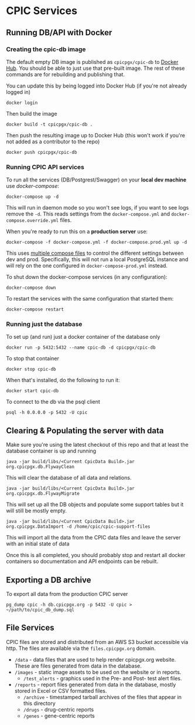 # CPIC Services

## Running DB/API with Docker


### Creating the cpic-db image

The default empty DB image is published as `cpicpgx/cpic-db` to [Docker Hub](https://hub.docker.com/r/cpicpgx/cpic-db/).
You should be able to just use that pre-built image. The rest of these 
commands are for rebuilding and publishing that.

You can update this by being logged into Docker Hub (if you're not already logged in) 

    docker login

Then build the image

    docker build -t cpicpgx/cpic-db .

Then push the resulting image up to Docker Hub (this won't work if 
you're not added as a contributor to the repo)

    docker push cpicpgx/cpic-db

### Running CPIC API services

To run all the services (DB/Postgrest/Swagger) on your 
__local dev machine__ use _docker-compose_:

    docker-compose up -d

This will run in daemon mode so you won't see logs, if you want to see 
logs remove the `-d`. This reads settings from the `docker-compose.yml` 
and `docker-compose.override.yml` files.

When you're ready to run this on a __production server__ use:

    docker-compose -f docker-compose.yml -f docker-compose.prod.yml up -d

This uses [multiple compose files](https://docs.docker.com/compose/extends/#multiple-compose-files)
to control the different settings between dev and prod. Specifically, 
this will not run a local PostgreSQL instance and will rely on the one 
configured in `docker-compose-prod.yml` instead.

To shut down the docker-compose services (in any configuration):

    docker-compose down

To restart the services with the same configuration that started them:

    docker-compose restart

### Running just the database

To set up (and run) just a docker container of the database only

    docker run -p 5432:5432 --name cpic-db -d cpicpgx/cpic-db

To stop that container

    docker stop cpic-db

When that's installed, do the following to run it:

    docker start cpic-db

To connect to the db via the psql client

    psql -h 0.0.0.0 -p 5432 -U cpic


## Clearing & Populating the server with data

Make sure you're using the latest checkout of this repo and that at least the database container is up and running

    java -jar build/libs/<Current CpicData Build>.jar org.cpicpgx.db.FlywayClean

This will clear the database of all data and relations.

    java -jar build/libs/<Current CpicData Build>.jar org.cpicpgx.db.FlywayMigrate

This will set up all the DB objects and populate some support tables but it will still be mostly empty.

    java -jar build/libs/<Current CpicData Build>.jar org.cpicpgx.DataImport -d /home/cpic/cpic-support-files

This will import all the data from the CPIC data files and leave the server with an initial state of data

Once this is all completed, you should probably stop and restart all docker containers so documentation and API endpoints can be rebuilt.


## Exporting a DB archive

To export all data from the production CPIC server

    pg_dump cpic -h db.cpicpgx.org -p 5432 -U cpic > ~/path/to/cpic_db_dump.sql


## File Services

CPIC files are stored and distributed from an AWS S3 bucket accessible via http. The files are available via the `files.cpicpgx.org` domain.

- `/data` - data files that are used to help render cpicpgx.org website. These are files generated from data in the database.
- `/images` - static image assets to be used on the website or in reports.
  - `/test_alerts` - graphics used in the Pre- and Post- test alert files.
- `/reports` - report files generated from data in the database, mostly stored in Excel or CSV formatted files.
  - `/archive` - timestamped tarball archives of the files that appear in this directory 
  - `/drugs` - drug-centric reports
  - `/genes` - gene-centric reports